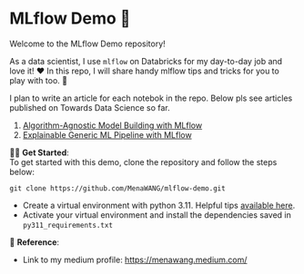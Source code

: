 # MLflow Demo 🚀

Welcome to the MLflow Demo repository! 

As a data scientist, I use `mlflow` on Databricks for my day-to-day job and love it! ❤️ In this repo, I will share handy mlflow tips and tricks for you to play with too. 🥂

I plan to write an article for each notebok in the repo. Below pls see articles published on Towards Data Science so far. 
   1. [Algorithm-Agnostic Model Building with MLflow](https://medium.com/towards-data-science/algorithm-agnostic-model-building-with-mlflow-b106a5a29535)    
   2. [Explainable Generic ML Pipeline with MLflow](https://medium.com/towards-data-science/explainable-generic-ml-pipeline-with-mlflow-2494ca1b3f96)    



🏄‍♂️ **Get Started**:    
To get started with this demo, clone the repository and follow the steps below:
```
git clone https://github.com/MenaWANG/mlflow-demo.git
```
* Create a virtual environment with python 3.11. Helpful tips [available here](https://github.com/MenaWANG/venv_test). 
* Activate your virtual environment and install the dependencies saved in `py311_requirements.txt` 


🔗 **Reference**:
* Link to my medium profile: https://menawang.medium.com/